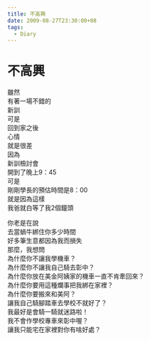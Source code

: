 ```yaml
---
title: 不高興
date: 2009-08-27T23:30:00+08
tags:
  - Diary
---
```

# 不高興

雖然  
有著一場不錯的  
新訓  
可是  
回到家之後  
心情  
就是很差  
因為  
新訓檢討會  
開到了晚上9：45  
可是  
剛剛學長的預估時間是8：00  
就是因為這樣  
我爸就白等了我2個鐘頭  
  
你老是在說  
去當蝸牛綁住你多少時間  
好多筆生意都因為我而損失  
那麼，我想問  
為什麼你不讓我學機車？  
為什麼你不讓我自己騎去彰中？  
為什麼你放在美金阿姨家的機車一直不肯牽回來？  
為什麼你要用這種爛事把我綁在家裡？  
為什麼你要搬來和美阿？  
讓我自己騎腳踏車去學校不就好了？  
我最好是會騎一騎就迷路啦！  
我不會作學校專車來彰中喔？  
讓我只能宅在家裡對你有啥好處？
